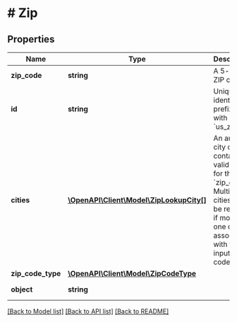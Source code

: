 # # Zip

## Properties

Name | Type | Description | Notes
------------ | ------------- | ------------- | -------------
**zip_code** | **string** | A 5-digit ZIP code. | [optional]
**id** | **string** | Unique identifier prefixed with &#x60;us_zip_&#x60;. |
**cities** | [**\OpenAPI\Client\Model\ZipLookupCity[]**](ZipLookupCity.md) | An array of city objects containing valid cities for the &#x60;zip_code&#x60;. Multiple cities will be returned if more than one city is associated with the input ZIP code. |
**zip_code_type** | [**\OpenAPI\Client\Model\ZipCodeType**](ZipCodeType.md) |  |
**object** | **string** |  | [default to OBJECT_US_ZIP_LOOKUP]

[[Back to Model list]](../../README.md#models) [[Back to API list]](../../README.md#endpoints) [[Back to README]](../../README.md)
